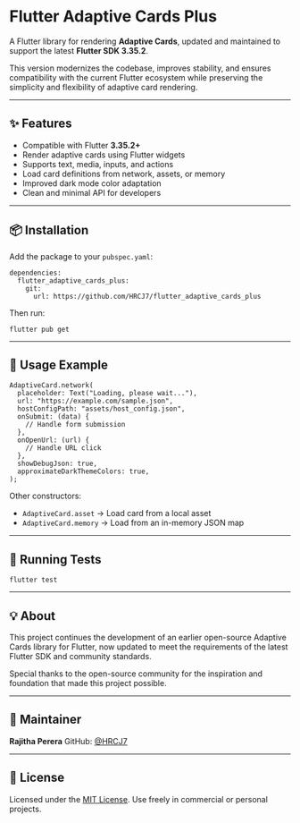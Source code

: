 # Flutter Adaptive Cards Plus

A Flutter library for rendering **Adaptive Cards**, updated and maintained to support the latest **Flutter SDK 3.35.2**.

This version modernizes the codebase, improves stability, and ensures compatibility with the current Flutter ecosystem while preserving the simplicity and flexibility of adaptive card rendering.

---

## ✨ Features

* Compatible with Flutter **3.35.2+**
* Render adaptive cards using Flutter widgets
* Supports text, media, inputs, and actions
* Load card definitions from network, assets, or memory
* Improved dark mode color adaptation
* Clean and minimal API for developers

---

## 📦 Installation

Add the package to your `pubspec.yaml`:

```
dependencies:
  flutter_adaptive_cards_plus:
    git:
      url: https://github.com/HRCJ7/flutter_adaptive_cards_plus
```

Then run:

```
flutter pub get
```

---

## 🚀 Usage Example

```
AdaptiveCard.network(
  placeholder: Text("Loading, please wait..."),
  url: "https://example.com/sample.json",
  hostConfigPath: "assets/host_config.json",
  onSubmit: (data) {
    // Handle form submission
  },
  onOpenUrl: (url) {
    // Handle URL click
  },
  showDebugJson: true,
  approximateDarkThemeColors: true,
);
```

Other constructors:

* `AdaptiveCard.asset` → Load card from a local asset
* `AdaptiveCard.memory` → Load from an in-memory JSON map

---

## 🧪 Running Tests

```
flutter test
```

---

## 💡 About

This project continues the development of an earlier open-source Adaptive Cards library for Flutter, now updated to meet the requirements of the latest Flutter SDK and community standards.

Special thanks to the open-source community for the inspiration and foundation that made this project possible.

---

## 👤 Maintainer

**Rajitha Perera**
GitHub: [@HRCJ7](https://github.com/HRCJ7)

---

## 📄 License

Licensed under the [MIT License](LICENSE).
Use freely in commercial or personal projects.
